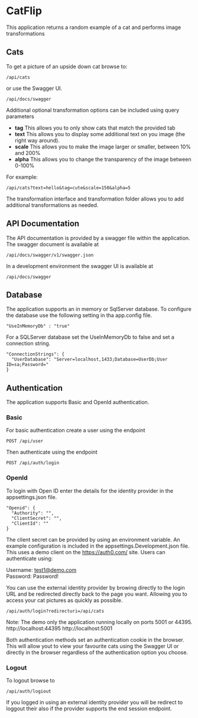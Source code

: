# CatFlip

This application returns a random example of a cat and performs image transformations

## Cats

To get a picture of an upside down cat browse to:

    /api/cats

or use the Swagger UI.

    /api/docs/swagger

Additional optional transformation options can be included using query parameters

- **tag**   This allows you to only show cats that match the provided tab
- **text**  This allows you to display some additional text on you image (the right way around).
- **scale** This allows you to make the image larger or smaller, between 10% and 200%
- **alpha** This allows you to change the transparency of the image between 0-100%

For example:

    /api/cats?text=hello&tag=cute&scale=150&alpha=5

The transformation interface and transformation folder allows you to add additional transformations as needed.

## API Documentation

The API documentation is provided by a swagger file within the application.
The swagger document is available at

    /api/docs/swagger/v1/swagger.json

In a development environment the swagger UI is available at

    /api/docs/swagger

## Database

The application supports an in memory or SqlServer database. To configure the database use the following setting in tha app.config file.

    "UseInMemoryDb" : "true"

For a SQLServer database set the UseInMemoryDb to false and set a connection string.

    "ConnectionStrings": {
      "UserDatabase": "Server=localhost,1433;Database=UserDb;User ID=sa;Password="
    }

## Authentication

The application supports Basic and OpenId authentication.

### Basic

For basic authentication create a user using the endpoint

    POST /api/user

Then authenticate using the endpoint

    POST /api/auth/login

### OpenId

To login with Open ID enter the details for the identity provider in the appsettings.json file.

    "Openid": {  
      "Authority": "",  
      "ClientSecret": "",  
      "ClientId": ""  
    }

The client secret can be provided by using an environment variable. An example configuration is included in the appsettings.Development.json file.
This uses a demo client on the https://auth0.com/ site. Users can authenticate using:

Username: test1@demo.com  
Password: Password!  

You can use the external identity provider by browing directly to the login URL and be redirected directly back to the page you want. Allowing you to access your cat pictures as quickly as possible.

    /api/auth/login?redirecturi=/api/cats

Note: The demo only the application running locally on ports 5001 or 44395.
http://localhost:44395
http://localhost:5001

Both authentication methods set an authentication cookie in the browser. This will allow yout to view your favourite cats using the Swagger UI or directly in the browser regardless of the authentication option you choose.

### Logout

To logout browse to

    /api/auth/logiout

If you logged in using an external identity provider you will be redirect to loggout their also if the provider supports the end session endpoint.
